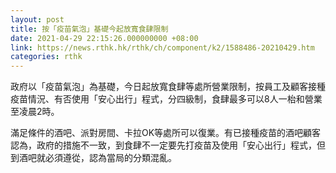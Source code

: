 ```yaml
---
layout: post
title: 按「疫苗氣泡」基礎今起放寬食肆限制
date: 2021-04-29 22:15:26.000000000 +08:00
link: https://news.rthk.hk/rthk/ch/component/k2/1588486-20210429.htm
categories: rthk
---
```


政府以「疫苗氣泡」為基礎，今日起放寬食肆等處所營業限制，按員工及顧客接種疫苗情況、有否使用「安心出行」程式，分四級制，食肆最多可以8人一枱和營業至凌晨2時。

滿足條件的酒吧、派對房間、卡拉OK等處所可以復業。有已接種疫苗的酒吧顧客認為，政府的措施不一致，到食肆不一定要先打疫苗及使用「安心出行」程式，但到酒吧就必須遵從，認為當局的分類混亂。
